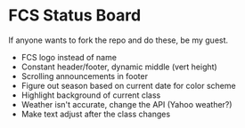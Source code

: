 FCS Status Board
================

If anyone wants to fork the repo and do these, be my guest.

- FCS logo instead of name
- Constant header/footer, dynamic middle (vert height)
- Scrolling announcements in footer
- Figure out season based on current date for color scheme
- Highlight background of current class
- Weather isn't accurate, change the API (Yahoo weather?)
- Make text adjust after the class changes
